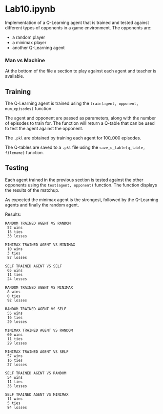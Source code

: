 # Lab10.ipynb

Implementation of a Q-Learning agent that is trained and tested against different types of opponents in a game environment.
The opponents are:

- a random player
- a minimax player
- another Q-Learning agent

### Man vs Machine

At the bottom of the file a section to play against each agent and teacher is available.

## Training

The Q-Learning agent is trained using the `train(agent, opponent, num_episodes)` function.

The agent and opponent are passed as parameters, along with the number of episodes to train for. The function will return a Q-table that can be used to test the agent against the opponent.

The `.pkl` are obtained by training each agent for 100_000 episodes.

The Q-tables are saved to a `.pkl` file using the `save_q_table(q_table, filename)` function.

## Testing

Each agent trained in the previous section is tested against the other opponents using the `test(agent, opponent)` function. The function displays the results of the matchup.

As expected the minimax agent is the strongest, followed by the Q-Learning agents and finally the random agent.

Results:

```
RANDOM TRAINED AGENT VS RANDOM
 52 wins
 15 ties
 33 losses
```

```
MINIMAX TRAINED AGENT VS MINIMAX
 10 wins
 3 ties
 87 losses
```

```
SELF TRAINED AGENT VS SELF
 65 wins
 11 ties
 24 losses
```

```
RANDOM TRAINED AGENT VS MINIMAX
 8 wins
 0 ties
 92 losses
```

```
RANDOM TRAINED AGENT VS SELF
 55 wins
 16 ties
 29 losses
```

```
MINIMAX TRAINED AGENT VS RANDOM
 60 wins
 11 ties
 29 losses
```

```
MINIMAX TRAINED AGENT VS SELF
 57 wins
 16 ties
 27 losses
```

```
SELF TRAINED AGENT VS RANDOM
 54 wins
 11 ties
 35 losses
```

```
SELF TRAINED AGENT VS MINIMAX
 11 wins
 5 ties
 84 losses
```
